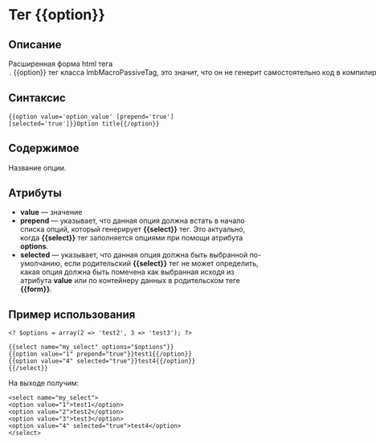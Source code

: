 # Тег {{option}}
## Описание

Расширенная форма html тега <option>. **{{option}}** тег класса lmbMacroPassiveTag, это значит, что он не генерит самостоятельно код в компилируемый шаблон. Цель **{{option}}** тега — предоставить возможность тегу [{{select}}](./select_tag.md) найти дополнительные опции, заданные в шаблоне явно.

## Синтаксис

    {{option value='option_value' [prepend='true'] [selected='true']}}Option title{{/option}}

## Содержимое
Название опции.

## Атрибуты
* **value** — значение
* **prepend** — указывает, что данная опция должна встать в начало списка опций, который генерирует **{{select}}** тег. Это актуально, когда **{{select}}** тег заполняется опциями при помощи атрибута **options**.
* **selected** — указывает, что данная опция должна быть выбранной по-умолчанию, если родительский **{{select}}** тег не может определить, какая опция должна быть помечена как выбранная исходя из атрибута **value** или по контейнеру данных в родительском теге **{{form}}**.

## Пример использования

    <? $options = array(2 => 'test2', 3 => 'test3'); ?>
 
    {{select name="my_select" options="$options"}}
    {{option value="1" prepend="true"}}test1{{/option}}
    {{option value="4" selected="true"}}test4{{/option}}
    {{/select}}

На выходе получим:

    <select name="my_select">
    <option value="1">test1</option>
    <option value="2">test2</option>
    <option value="3">test3</option>
    <option value="4" selected="true">test4</option>
    </select>
